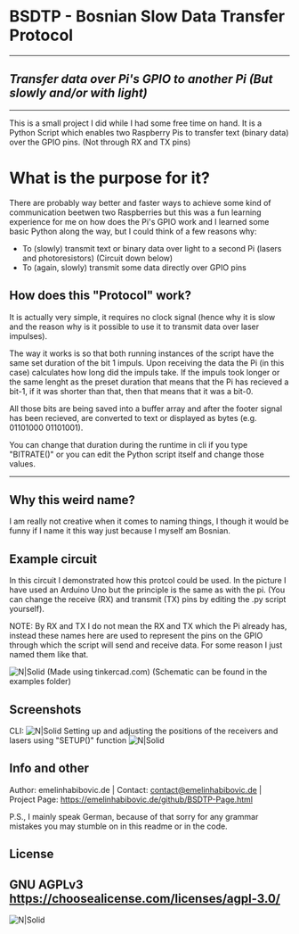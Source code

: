 # BSDTP - Bosnian Slow Data Transfer Protocol
---
## _Transfer data over Pi's GPIO to another Pi (But slowly and/or with light)_
---
This is a small project I did while I had some free time on hand.
It is a Python Script which enables two Raspberry Pis to transfer text (binary data) over the GPIO pins. (Not through RX and TX pins)
# What is the purpose for it?
There are probably way better and faster ways to achieve some kind of communication beetwen two Raspberries but this was a fun learning experience for me on how does the Pi's GPIO work and I learned some basic Python along the way, 
but I could think of a few reasons why:
- To (slowly) transmit text or binary data over light to a second Pi (lasers and photoresistors) (Circuit down below)
- To (again, slowly) transmit some data directly over GPIO pins

## How does this "Protocol" work?
It is actually very simple, it requires no clock signal (hence why it is slow and the reason why is it possible to use it to transmit data over laser impulses).

The way it works is so that both running instances of the script have the same set duration of the bit 1 impuls. Upon receiving the data the Pi (in this case) calculates how long did the impuls take. If the impuls took longer or the same lenght as the preset duration that means that the Pi has recieved a bit-1, if it was shorter than that, then that means that it was a bit-0.

All those bits are being saved into a buffer array and after the footer signal has been recieved, are converted to text or displayed as bytes (e.g. 01101000 01101001).

You can change that duration during the runtime in cli if you type "BITRATE()" or you can edit the Python script itself and change those values.

---

## Why this weird name?
I am really not creative when it comes to naming things, I though it would be funny if I name it this way just because I myself am Bosnian. 

## Example circuit
In this circuit I demonstrated how this protcol could be used.
In the picture I have used an Arduino Uno but the principle is the same as with the pi. (You can change the receive (RX) and transmit (TX) pins by editing the .py script yourself).

NOTE: By RX and TX I do not mean the RX and TX which the Pi already has, instead these names here are used to represent the pins on the GPIO through which the script will send and receive data. For some reason I just named them like that.

![N|Solid](https://cdn.emelinhabibovic.de/git/BSDTP-PY/examples/laser-communication/circuit.png)
(Made using  tinkercad.com) (Schematic can be found in the examples folder)

## Screenshots
CLI:
![N|Solid](https://cdn.emelinhabibovic.de/git/BSDTP-PY/examples/laser-communication/scr1.jpg)
Setting up and adjusting the positions of the receivers and lasers using "SETUP()" function
![N|Solid](https://cdn.emelinhabibovic.de/git/BSDTP-PY/examples/laser-communication/scr2.jpg)

## Info and other
Author: emelinhabibovic.de | Contact: contact@emelinhabibovic.de | Project Page: https://emelinhabibovic.de/github/BSDTP-Page.html

P.S., I mainly speak German, because of that sorry for any grammar mistakes you may stumble on in this readme or in the code.

## License

GNU AGPLv3
https://choosealicense.com/licenses/agpl-3.0/
---
![N|Solid](https://cdn.emelinhabibovic.de/images/logo.svg)
